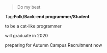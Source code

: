 > Do my best

Tag:**Folk/Back-end programmer/Student**

to be a cat-like programmer 

will graduate in 2020

preparing for Autumn Campus Recruitment now
